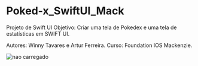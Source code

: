 # Poked-x_SwiftUI_Mack
Projeto de Swift UI
Objetivo: Criar uma tela de Pokedex e uma tela de estatísticas em SWIFT UI.

Autores: Winny Tavares e Artur Ferreira.
Curso: Foundation IOS Mackenzie.

![nao carregado](https://pm1.aminoapps.com/6580/7ab2413436b62f4db6edb374a6aa36e1f8e6d666_hq.jpg)
